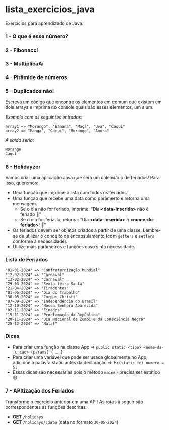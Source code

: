 # lista_exercicios_java
Exercícios para aprendizado de Java.

### 1 - O que é esse número?

### 2 - Fibonacci

### 3 - MultiplicaAí

### 4 - Pirâmide de números

### 5 - Duplicados não!

Escreva um código que encontre os elementos em comum que existem em dois arrays e imprima no console quais são esses elementos, um a um.

*Exemplo com as seguintes entradas:*
```
array1 => "Morango", "Banana", "Maçã", "Uva", "Caqui"
array2 => "Manga", "Caqui", "Morango", "Amora"
```
*A saída seria:*
```
Morango
Caqui
```

### 6 - Holidayzer

Vamos criar uma aplicação Java que será um calendário de feriados! Para isso, queremos:

- Uma função que imprime a lista com todos os feriados
- Uma função que recebe uma data como parâmerto e retorna uma mensagem.
    - Se o dia não for feriado, imprime: “Dia **\<data-inserida>** não é feriado 🥲”
    - Se o dia for feriado, retorna: “Dia **\<data-inserida>** é **\<nome-do-feriado>**! 🎉”
- Os feriados devem ser objetos criados a partir de uma classe. Lembre-se de utilizar o conceito de encapsulamento (com `getters` e `setters` conforme a necessidade).
- Utilize mais parâmetros e funções caso sinta necessidade.

### Lista de Feriados
```
"01-01-2024" => "Confraternização Mundial"
"12-02-2024" => "Carnaval"
"13-02-2024" => "Carnaval"
"29-03-2024" => "Sexta-feira Santa"
"21-04-2024" => "Tiradentes"
"01-05-2024" => "Dia do Trabalho"
"30-05-2024" => "Corpus Christi"
"07-09-2024" => "Independência do Brasil"
"12-10-2024" => "Nossa Senhora Aparecida"
"02-11-2024" => "Finados"
"15-11-2024" => "Proclamação da República"
"20-11-2024" => "Dia Nacional de Zumbi e da Consciência Negra"
"25-12-2024" => "Natal"
```

### Dicas
- Para criar uma função na classe App ⇒ `public static <tipo> <nome-da-funcao> (params) { … }`
- Para criar uma variável que pode ser usada globalmente no App, adicione a palavra static antes da declaração ⇒ Ex: `static int numero = 5;`
- Essas dicas são necessárias pois o método `main()` precisa ser estático 😄

### 7 - APItização dos Feriados

Transforme o exercício anterior em uma API! As rotas à seguir são correspondentes às funções descritas:
- **GET** `/holidays`
- **GET** `/holidays/:date` (data no formato `30-05-2024`)